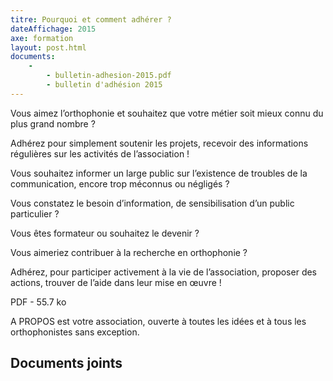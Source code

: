 ```yaml
---
titre: Pourquoi et comment adhérer ?
dateAffichage: 2015 
axe: formation
layout: post.html
documents:
    - 
        - bulletin-adhesion-2015.pdf
        - bulletin d'adhésion 2015
---
```

Vous aimez l’orthophonie et souhaitez que votre métier soit mieux connu du plus grand nombre ?

Adhérez pour simplement soutenir les projets, recevoir des informations régulières sur les activités de l’association !

Vous souhaitez informer un large public sur l’existence de troubles de la communication, encore trop méconnus ou négligés ?

Vous constatez le besoin d’information, de sensibilisation d’un public particulier ?

Vous êtes formateur ou souhaitez le devenir ?

Vous aimeriez contribuer à la recherche en orthophonie ?

Adhérez, pour participer activement à la vie de l’association, proposer des actions, trouver de l’aide dans leur mise en œuvre !

PDF - 55.7 ko

A PROPOS est votre association, ouverte à toutes les idées et à tous les orthophonistes sans exception.

## Documents joints

